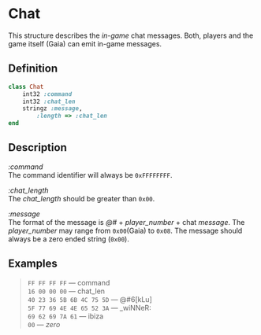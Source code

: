 # Chat

This structure describes the *in-game* chat messages. Both, players and the game itself (Gaia) can emit in-game messages. 

## Definition

```ruby
class Chat
	int32 :command 
	int32 :chat_len
	stringz :message,
		:length => :chat_len
end
```

## Description

*:command*  
The command identifier will always be `0xFFFFFFFF`.

*:chat_length*  
The *chat_length* should be greater than `0x00`.

*:message*  
The format of the message is *@#* + *player_number* + chat *message*.
The *player_number* may range from `0x00`(Gaia) to `0x08`.
The message should always be a zero ended string (`0x00`).

## Examples

>`FF FF FF FF` &mdash; command  
>`16 00 00 00` &mdash; chat_len  
>`40 23 36 5B 6B 4C 75 5D` &mdash; @#6[kLu]    
>`5F 77 69 4E 4E 65 52 3A` &mdash; _wiNNeR:  
>`69 62 69 7A 61` &mdash; ibiza  
>`00` &mdash; *zero*
